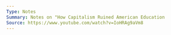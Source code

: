 ```yaml
---
Type: Notes
Summary: Notes on "How Capitalism Ruined American Education
Source: https://www.youtube.com/watch?v=IoHRAg9aVm8
---
```

